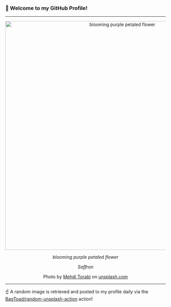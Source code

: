 ### 👋 Welcome to my GitHub Profile!

----

<div align="center">
  <img width="720" src="https://images.unsplash.com/photo-1542806641-c28bc21453e1?crop=entropy&cs=tinysrgb&fit=max&fm=jpg&ixid=M3w1NTI0OTR8MHwxfHJhbmRvbXx8fHx8fHx8fDE3MDUyOTkwMDd8&ixlib=rb-4.0.3&q=80&w=1080" alt="blooming purple petaled flower">
  
  <em>blooming purple petaled flower</em>
  
  <em>Saffron</em>
  
  Photo by [Mehdi Torabi](null) on [unsplash.com](https://unsplash.com/)
</div>

----

☝️ A random image is retrieved and posted to my profile daily via the [BagToad/random-unsplash-action](https://github.com/BagToad/random-unsplash-action) action!
